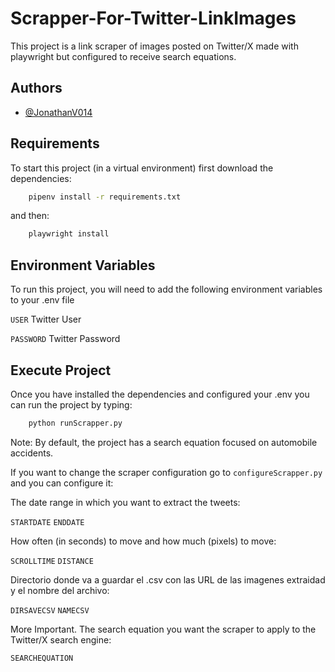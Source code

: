 
# Scrapper-For-Twitter-LinkImages

This project is a link scraper of images posted on Twitter/X made with playwright but configured to receive search equations.

## Authors

- [@JonathanV014](https://github.com/JonathanV014)

## Requirements

To start this project (in a virtual environment) first download the dependencies:

```bash
    pipenv install -r requirements.txt
```

and then:

```bash
    playwright install
```

## Environment Variables

To run this project, you will need to add the following environment variables to your .env file

`USER` Twitter User

`PASSWORD`  Twitter Password

## Execute Project
Once you have installed the dependencies and configured your .env you can run the project by typing:

```bash
    python runScrapper.py
```

Note: By default, the project has a search equation focused on automobile accidents.

If you want to change the scraper configuration go to `configureScrapper.py` and you can configure it:

The date range in which you want to extract the tweets:

`STARTDATE` `ENDDATE`

How often (in seconds) to move and how much (pixels) to move:

`SCROLLTIME` `DISTANCE`

Directorio donde va a guardar el .csv con las URL de las imagenes extraidad y el nombre del archivo:

`DIRSAVECSV` `NAMECSV`

More Important. The search equation you want the scraper to apply to the Twitter/X search engine:

`SEARCHEQUATION`

